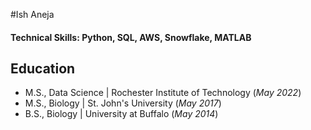#Ish Aneja

#### Technical Skills: Python, SQL, AWS, Snowflake, MATLAB

## Education
- M.S., Data Science | Rochester Institute of Technology (_May 2022_)
- M.S., Biology	| St. John's University (_May 2017_)	 			        		
- B.S., Biology | University at Buffalo (_May 2014_)
